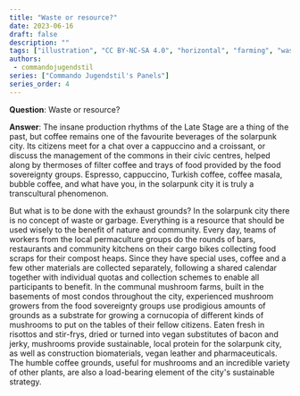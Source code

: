 ```yaml
---
title: "Waste or resource?"
date: 2023-06-16
draft: false
description: ""
tags: ["illustration", "CC BY-NC-SA 4.0", "horizontal", "farming", "waste"]
authors:
 - commandojugendstil
series: ["Commando Jugendstil's Panels"]
series_order: 4
---
```


**Question**: 
Waste or resource?

**Answer**:
The insane production rhythms of the Late Stage are a thing of the past, but coffee remains one of the favourite beverages of the solarpunk city.
Its citizens meet for a chat over a cappuccino and a croissant, or discuss the management of the commons in their civic centres, helped along by thermoses of filter coffee and trays of food provided by the food sovereignty groups. Espresso, cappuccino, Turkish coffee, coffee masala, bubble coffee, and what have you, in the solarpunk city it is truly a transcultural phenomenon.

But what is to be done with the exhaust grounds?
In the solarpunk city there is no concept of waste or garbage. Everything is a resource that should be used wisely to the benefit of nature and community.
Every day, teams of workers from the local permaculture groups do the rounds of bars, restaurants and community kitchens on their cargo bikes collecting food scraps for their compost heaps. Since they have special uses, coffee and a few other materials are collected separately, following a shared calendar together with individual quotas and collection schemes to enable all participants to benefit.
In the communal mushroom farms, built in the basements of most condos throughout the city, experienced mushroom growers from the food sovereignty groups use prodigious amounts of grounds as a substrate for growing a cornucopia of different kinds of mushrooms to put on the tables of their fellow citizens.
Eaten fresh in risottos and stir-frys, dried or turned into vegan substitutes of bacon and jerky, mushrooms provide sustainable, local protein for the solarpunk city, as well as construction biomaterials, vegan leather and pharmaceuticals.
The humble coffee grounds, useful for mushrooms and an incredible variety of other plants, are also a load-bearing element of the city's sustainable strategy.

